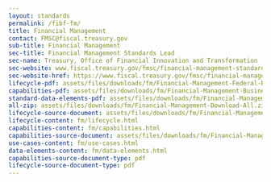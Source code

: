 ```yaml
---
layout: standards
permalink: /fibf-fm/
title: Financial Management
contact: FMSC@fiscal.treasury.gov
sub-title: Financial Management
sec-title: Financial Management Standards Lead
sec-name: Treasury, Office of Financial Innovation and Transformation
sec-website: www.fiscal.treasury.gov/fmsc/financial-management-standards.html
sec-website-href: https://www.fiscal.treasury.gov/fmsc/financial-management-standards.html
lifecycle-pdf: assets/files/downloads/fm/Financial-Management-Federal-Business-Lifecycle.pdf
capabilities-pdf: assets/files/downloads/fm/Financial-Management-Business-Capabilities.pdf
standard-data-elements-pdf: assets/files/downloads/fm/Financial-Management-Standard-Data-Elements_v2.xlsx
all-zip: assets/files/downloads/fm/Financial-Management-Download-All.zip
lifecycle-source-document: assets/files/downloads/fm/Financial-Management-Federal-Business-Lifecycle.pdf
lifecycle-content: fm/lifecycle.html
capabilities-content: fm/capabilities.html
capabilities-source-document: assets/files/downloads/fm/Financial-Management-Business-Capabilities.pdf
use-cases-content: fm/use-cases.html
data-elements-content: fm/data-elements.html
capabilities-source-document-type: pdf
lifecycle-source-document-type: pdf
---
```


